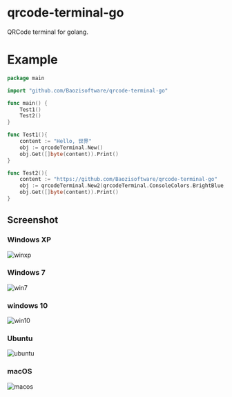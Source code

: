 
# qrcode-terminal-go
QRCode terminal for golang.

# Example
```go
package main

import "github.com/Baozisoftware/qrcode-terminal-go"

func main() {
	Test1()
	Test2()
}

func Test1(){
	content := "Hello, 世界"
	obj := qrcodeTerminal.New()
	obj.Get([]byte(content)).Print()
}

func Test2(){
	content := "https://github.com/Baozisoftware/qrcode-terminal-go"
	obj := qrcodeTerminal.New2(qrcodeTerminal.ConsoleColors.BrightBlue,qrcodeTerminal.ConsoleColors.BrightGreen,qrcodeTerminal.QRCodeRecoveryLevels.Low)
	obj.Get([]byte(content)).Print()
}
```

## Screenshot
### Windows XP
![winxp](https://github.com/Baozisoftware/qrcode-terminal-go/blob/master/screenshots/winxp.png)
### Windows 7
![win7](https://github.com/Baozisoftware/qrcode-terminal-go/blob/master/screenshots/win7.png)
### windows 10
![win10](https://github.com/Baozisoftware/qrcode-terminal-go/blob/master/screenshots/win10.png)
### Ubuntu
![ubuntu](https://github.com/Baozisoftware/qrcode-terminal-go/blob/master/screenshots/ubuntu.png)
### macOS
![macos](https://github.com/Baozisoftware/qrcode-terminal-go/blob/master/screenshots/macos.png)
